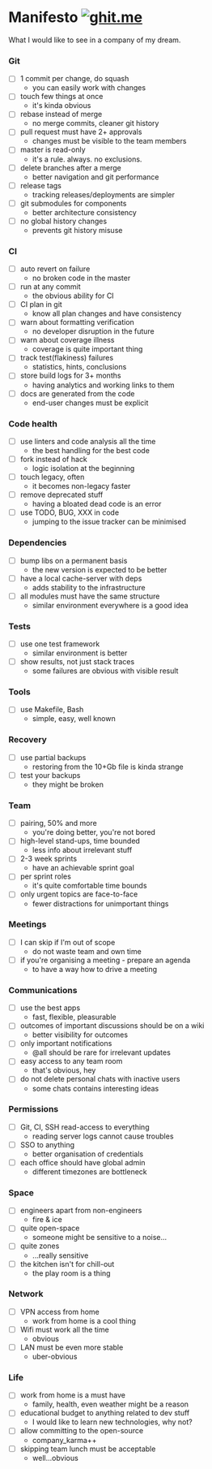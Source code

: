 # Manifesto [![ghit.me](https://ghit.me/badge.svg?repo=cristaloleg/manifesto)](https://ghit.me/repo/cristaloleg/manifesto)

What I would like to see in a company of my dream.

### Git
- [ ] 1 commit per change, do squash
  - you can easily work with changes 
- [ ] touch few things at once
  - it's kinda obvious
- [ ] rebase instead of merge
  - no merge commits, cleaner git history
- [ ] pull request must have 2+ approvals
  - changes must be visible to the team members
- [ ] master is read-only
  - it's a rule. always. no exclusions.
- [ ] delete branches after a merge
  - better navigation and git performance
- [ ] release tags
  - tracking releases/deployments are simpler
- [ ] git submodules for components
  - better architecture consistency
- [ ] no global history changes
  - prevents git history misuse

### CI
- [ ] auto revert on failure
  - no broken code in the master
- [ ] run at any commit
  - the obvious ability for CI
- [ ] CI plan in git
  - know all plan changes and have consistency
- [ ] warn about formatting verification
  - no developer disruption in the future
- [ ] warn about coverage illness
  - coverage is quite important thing
- [ ] track test(flakiness) failures
  - statistics, hints, conclusions
- [ ] store build logs for 3+ months
  - having analytics and working links to them
- [ ] docs are generated from the code
  - end-user changes must be explicit

### Code health
- [ ] use linters and code analysis all the time
  - the best handling for the best code
- [ ] fork instead of hack
  - logic isolation at the beginning
- [ ] touch legacy, often
  - it becomes non-legacy faster
- [ ] remove deprecated stuff
  - having a bloated dead code is an error
- [ ] use TODO, BUG, XXX in code
  - jumping to the issue tracker can be minimised

### Dependencies
- [ ] bump libs on a permanent basis
  - the new version is expected to be better
- [ ] have a local cache-server with deps
  - adds stability to the infrastructure
- [ ] all modules must have the same structure
  - similar environment everywhere is a good idea

### Tests
- [ ] use one test framework
  - similar environment is better
- [ ] show results, not just stack traces
  - some failures are obvious with visible result

### Tools
- [ ] use Makefile, Bash
  - simple, easy, well known

### Recovery
- [ ] use partial backups
  - restoring from the 10+Gb file is kinda strange
- [ ] test your backups
  - they might be broken

### Team
- [ ] pairing, 50% and more
  - you're doing better, you're not bored
- [ ] high-level stand-ups, time bounded
  - less info about irrelevant stuff
- [ ] 2-3 week sprints
  - have an achievable sprint goal
- [ ] per sprint roles
  - it's quite comfortable time bounds
- [ ] only urgent topics are face-to-face
  - fewer distractions for unimportant things

### Meetings
- [ ] I can skip if I'm out of scope
  - do not waste team and own time
- [ ] if you're organising a meeting - prepare an agenda
  - to have a way how to drive a meeting

### Communications
- [ ] use the best apps
  - fast, flexible, pleasurable
- [ ] outcomes of important discussions should be on a wiki
  - better visibility for outcomes
- [ ] only important notifications
  - @all should be rare for irrelevant updates
- [ ] easy access to any team room
  - that's obvious, hey
- [ ] do not delete personal chats with inactive users
  - some chats contains interesting ideas

### Permissions
- [ ] Git, CI, SSH read-access to everything
  - reading server logs cannot cause troubles
- [ ] SSO to anything
  - better organisation of credentials
- [ ] each office should have global admin
  - different timezones are bottleneck

### Space
- [ ] engineers apart from non-engineers
  - fire & ice
- [ ] quite open-space
  - someone might be sensitive to a noise...
- [ ] quite zones
  - ...really sensitive
- [ ] the kitchen isn't for chill-out
  - the play room is a thing

### Network
- [ ] VPN access from home
  - work from home is a cool thing
- [ ] Wifi must work all the time
  - obvious
- [ ] LAN must be even more stable
  - uber-obvious

### Life
- [ ] work from home is a must have
  - family, health, even weather might be a reason 
- [ ] educational budget to anything related to dev stuff
  - I would like to learn new technologies, why not?
- [ ] allow committing to the open-source
  - company_karma++
- [ ] skipping team lunch must be acceptable
  - well...obvious
